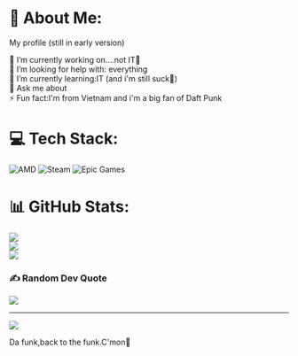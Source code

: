 # 💫 About Me:
My profile (still in early version)

🔭 I’m currently working on....not IT🐧<br>🤝 I’m looking for help with: everything<br>🌱 I’m currently learning:IT (and i'm still suck🐧)<br>💬 Ask me about<br>⚡ Fun fact:I'm from Vietnam and i'm a big fan of Daft Punk


# 💻 Tech Stack:
![AMD](https://img.shields.io/badge/AMD-%23000000.svg?style=for-the-badge&logo=amd&logoColor=white) ![Steam](https://img.shields.io/badge/steam-%23000000.svg?style=for-the-badge&logo=steam&logoColor=white) ![Epic Games](https://img.shields.io/badge/epicgames-%23313131.svg?style=for-the-badge&logo=epicgames&logoColor=white)
# 📊 GitHub Stats:
![](https://github-readme-stats.vercel.app/api?username=VisionCrizzal&theme=ambient_gradient&hide_border=false&include_all_commits=false&count_private=false)<br/>
![](https://nirzak-streak-stats.vercel.app/?user=VisionCrizzal&theme=ambient_gradient&hide_border=false)<br/>
![](https://github-readme-stats.vercel.app/api/top-langs/?username=VisionCrizzal&theme=ambient_gradient&hide_border=false&include_all_commits=false&count_private=false&layout=compact)

### ✍️ Random Dev Quote
![](https://quotes-github-readme.vercel.app/api?type=vetical&theme=light)

---
[![](https://visitcount.itsvg.in/api?id=VisionCrizzal&icon=0&color=1)](https://visitcount.itsvg.in)

<!-- Proudly created with GPRM ( https://gprm.itsvg.in ) -->

Da funk,back to the funk.C'mon🐧
